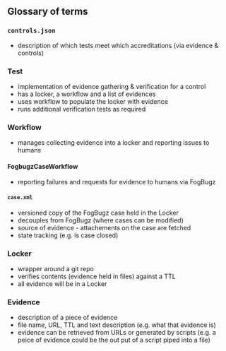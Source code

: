 ## Glossary of terms

### `controls.json`
 - description of which tests meet which accreditations (via evidence & controls)

### Test
 - implementation of evidence gathering & verification for a control
 - has a locker, a workflow and a list of evidences
 - uses workflow to populate the locker with evidence
 - runs additional verification tests as required

### Workflow
 - manages collecting evidence into a locker and reporting issues to humans

#### FogbugzCaseWorkflow
 - reporting failures and requests for evidence to humans via FogBugz

#### `case.xml`
 - versioned copy of the FogBugz case held in the Locker
 - decouples from FogBugz (where cases can be modified)
 - source of evidence - attachements on the case are fetched
 - state tracking (e.g. is case closed)

### Locker
 - wrapper around a git repo
 - verifies contents (evidence held in files) against a TTL
 - all evidence will be in a Locker

### Evidence
 - description of a piece of evidence
 - file name, URL, TTL and text description (e.g. what that evidence is)
 - evidence can be retrieved from URLs or generated by scripts (e.g. a peice of
 evidence could be the out put of a script piped into a file)
